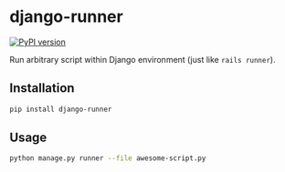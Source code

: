 # django-runner
[![PyPI version](https://badge.fury.io/py/django-runner.svg)](http://badge.fury.io/py/django-runner)

Run arbitrary script within Django environment (just like `rails runner`).

## Installation
```sh
pip install django-runner
```

## Usage
```sh
python manage.py runner --file awesome-script.py
```

